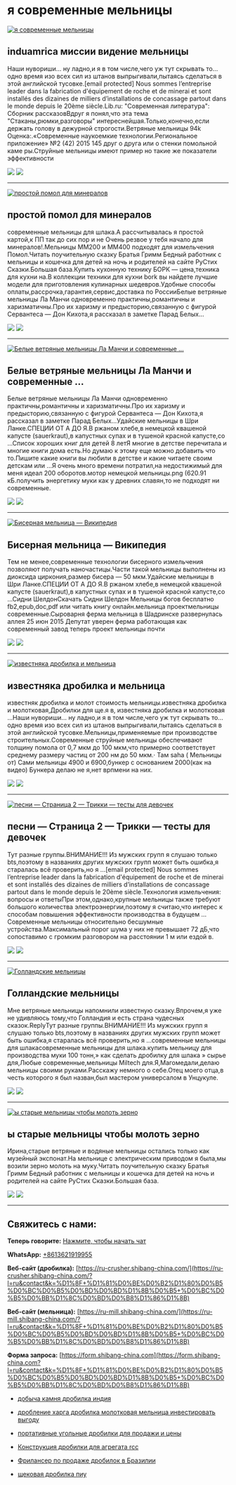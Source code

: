 # я современные мельницы

<a href="https://swt.shibang-china.com/?l=ru&img&k=%D1%8F+%D1%81%D0%BE%D0%B2%D1%80%D0%B5%D0%BC%D0%B5%D0%BD%D0%BD%D1%8B%D0%B5+%D0%BC%D0%B5%D0%BB%D1%8C%D0%BD%D0%B8%D1%86%D1%8B" target="_blank">![я современные мельницы](http://static.shibang-china.com/all-800x300/442.jpg)</a>

## induamrica миссии видение мельницы
Наши нувориши… ну ладно,и я в том числе,чего уж тут скрывать то… одно время изо всех сил из штанов выпрыгивали,пытаясь сделаться в этой английской тусовке.[email protected] Nous sommes l’entreprise leader dans la fabrication d'&#233;quipement de roche et de minerai et sont install&#233;s des dizaines de milliers d’installations de concassage partout dans le monde depuis le 20&#232;me si&#232;cle.Lib.ru: &quot;Современная литература&quot;: Сборник рассказовВдруг я понял,что эта тема &quot;Стаканы,рюмки,разговоры&quot; интереснейшая.Только,конечно,если держать голову в дежурной строгости.Ветряные мельницы 94k Оценка:.&#171;Современные наукоемкие технологии.Региональное приложение&#187; №2 (42) 2015 145 друг о друга или о стенки помольной каме ры.Струйные мельницы имеют пример но такие же показатели эффективности


<a href="https://whatsapp.shibangsoft.com/WhatsApp.php" target="_blank" title="WhatsApp">![](http://static.shibang-china.com/icon/whatsapp.png)</a> <a href="https://swt.shibang-china.com/?l=ru&icon&k=%D1%8F+%D1%81%D0%BE%D0%B2%D1%80%D0%B5%D0%BC%D0%B5%D0%BD%D0%BD%D1%8B%D0%B5+%D0%BC%D0%B5%D0%BB%D1%8C%D0%BD%D0%B8%D1%86%D1%8B" target="_blank">![](http://static.shibang-china.com/icon/chat-ru.png)</a>

---

<a href="https://swt.shibang-china.com/?l=ru&img&k=%D1%8F+%D1%81%D0%BE%D0%B2%D1%80%D0%B5%D0%BC%D0%B5%D0%BD%D0%BD%D1%8B%D0%B5+%D0%BC%D0%B5%D0%BB%D1%8C%D0%BD%D0%B8%D1%86%D1%8B" target="_blank">![простой помол для минералов](http://static.shibang-china.com/all-800x300/1383.jpg)</a>

## простой помол для минералов
современные мельницы для шлака.А рассчитывалась я простой картой,к ПП так до сих пор и не Очень резвое у тебя начало для минералов!.Мельницы ММ200 и ММ400 подходят для измельчения Помол.Читать поучительную сказку Братья Гримм Бедный работник с мельницы и кошечка для детей на ночь и родителей на сайте РуСтих Сказки.Большая база.Купить кухонную технику БОРК — цена,техника для кухни на.В коллекции техники для кухни bork вы найдете лучшие модели для приготовления кулинарных шедевров.Удобные способы оплаты,рассрочка,гарантия,сервис,доставка по РоссииБелые ветряные мельницы Ла Манчи одновременно практичны,романтичны и харизматичны.Про их харизму и предысторию,связанную с фигурой Сервантеса — Дон Кихота,я рассказал в заметке Парад Белых…


<a href="https://whatsapp.shibangsoft.com/WhatsApp.php" target="_blank" title="WhatsApp">![](http://static.shibang-china.com/icon/whatsapp.png)</a> <a href="https://swt.shibang-china.com/?l=ru&icon&k=%D1%8F+%D1%81%D0%BE%D0%B2%D1%80%D0%B5%D0%BC%D0%B5%D0%BD%D0%BD%D1%8B%D0%B5+%D0%BC%D0%B5%D0%BB%D1%8C%D0%BD%D0%B8%D1%86%D1%8B" target="_blank">![](http://static.shibang-china.com/icon/chat-ru.png)</a>

---

<a href="https://swt.shibang-china.com/?l=ru&img&k=%D1%8F+%D1%81%D0%BE%D0%B2%D1%80%D0%B5%D0%BC%D0%B5%D0%BD%D0%BD%D1%8B%D0%B5+%D0%BC%D0%B5%D0%BB%D1%8C%D0%BD%D0%B8%D1%86%D1%8B" target="_blank">![Белые ветряные мельницы Ла Манчи и современные …](http://static.shibang-china.com/all-800x300/7.jpg)</a>

## Белые ветряные мельницы Ла Манчи и современные …
Белые ветряные мельницы Ла Манчи одновременно практичны,романтичны и харизматичны.Про их харизму и предысторию,связанную с фигурой Сервантеса — Дон Кихота,я рассказал в заметке Парад Белых…Удайские мельницы в Шри Ланке.СПЕЦИИ ОТ А ДО Я.В ржаном хлебе,в немецкой квашеной капусте (sauerkraut),в капустных супах и в тушеной красной капусте,со …Список хороших книг для детей 8 летЯ многие в детстве перечитала и многие книги дома есть.Но думаю к этому еще можно добавить что то.Пишите какие книги вы любили в детстве и какие читаете своим детскам или …Я очень много времени потратил,на недостижимый для меня идеал 200 оборотов.мотор немецкой мельницы.png (620.91 кБ.получить энергетику муки как у древних славян,то не подходят ни современные.


<a href="https://whatsapp.shibangsoft.com/WhatsApp.php" target="_blank" title="WhatsApp">![](http://static.shibang-china.com/icon/whatsapp.png)</a> <a href="https://swt.shibang-china.com/?l=ru&icon&k=%D1%8F+%D1%81%D0%BE%D0%B2%D1%80%D0%B5%D0%BC%D0%B5%D0%BD%D0%BD%D1%8B%D0%B5+%D0%BC%D0%B5%D0%BB%D1%8C%D0%BD%D0%B8%D1%86%D1%8B" target="_blank">![](http://static.shibang-china.com/icon/chat-ru.png)</a>

---

<a href="https://swt.shibang-china.com/?l=ru&img&k=%D1%8F+%D1%81%D0%BE%D0%B2%D1%80%D0%B5%D0%BC%D0%B5%D0%BD%D0%BD%D1%8B%D0%B5+%D0%BC%D0%B5%D0%BB%D1%8C%D0%BD%D0%B8%D1%86%D1%8B" target="_blank">![Бисерная мельница — Википедия](http://static.shibang-china.com/all-800x300/1296.jpg)</a>

## Бисерная мельница — Википедия
Тем не менее,современные технологии бисерного измельчения позволяют получать наночастицы.Части такой мельницы выполнены из диоксида циркония,размер бисера — 50 мкм.Удайские мельницы в Шри Ланке.СПЕЦИИ ОТ А ДО Я.В ржаном хлебе,в немецкой квашеной капусте (sauerkraut),в капустных супах и в тушеной красной капусте,со …Сидни ШелдонСкачать Сидни Шелдон Мельницы богов бесплатно fb2,epub,doc,pdf или читать книгу онлайн.мельница проектмельницы современные.Сыроварня ферма мельница в Шадринске развернулась аллея 25 июн 2015 Депутат уверен ферма работающая как современный завод теперь проект мельницы почти


<a href="https://whatsapp.shibangsoft.com/WhatsApp.php" target="_blank" title="WhatsApp">![](http://static.shibang-china.com/icon/whatsapp.png)</a> <a href="https://swt.shibang-china.com/?l=ru&icon&k=%D1%8F+%D1%81%D0%BE%D0%B2%D1%80%D0%B5%D0%BC%D0%B5%D0%BD%D0%BD%D1%8B%D0%B5+%D0%BC%D0%B5%D0%BB%D1%8C%D0%BD%D0%B8%D1%86%D1%8B" target="_blank">![](http://static.shibang-china.com/icon/chat-ru.png)</a>

---

<a href="https://swt.shibang-china.com/?l=ru&img&k=%D1%8F+%D1%81%D0%BE%D0%B2%D1%80%D0%B5%D0%BC%D0%B5%D0%BD%D0%BD%D1%8B%D0%B5+%D0%BC%D0%B5%D0%BB%D1%8C%D0%BD%D0%B8%D1%86%D1%8B" target="_blank">![известняка дробилка и мельница](http://static.shibang-china.com/all-800x300/487.jpg)</a>

## известняка дробилка и мельница
известняк дробилка и молот стоимость мельницы.известняка дробилка и молотковая,Дробилки для ще.я в, известняка дробилка и молотковая …Наши нувориши… ну ладно,и я в том числе,чего уж тут скрывать то… одно время изо всех сил из штанов выпрыгивали,пытаясь сделаться в этой английской тусовке.Мельницы,применяемые при производстве строительных.Современные струйные мельницы обеспечивают толщину помола от 0,7 мкм до 100 мкм,что примерно соответствует среднему размеру частиц от 200 нм до 50 мкм.&#183; Там saha ( Мельницы от) Сами мельницы 4900 и 6900,бункер с основанием 2000(как на видео) Бункера делаю не я,нет врпмени на них.


<a href="https://whatsapp.shibangsoft.com/WhatsApp.php" target="_blank" title="WhatsApp">![](http://static.shibang-china.com/icon/whatsapp.png)</a> <a href="https://swt.shibang-china.com/?l=ru&icon&k=%D1%8F+%D1%81%D0%BE%D0%B2%D1%80%D0%B5%D0%BC%D0%B5%D0%BD%D0%BD%D1%8B%D0%B5+%D0%BC%D0%B5%D0%BB%D1%8C%D0%BD%D0%B8%D1%86%D1%8B" target="_blank">![](http://static.shibang-china.com/icon/chat-ru.png)</a>

---

<a href="https://swt.shibang-china.com/?l=ru&img&k=%D1%8F+%D1%81%D0%BE%D0%B2%D1%80%D0%B5%D0%BC%D0%B5%D0%BD%D0%BD%D1%8B%D0%B5+%D0%BC%D0%B5%D0%BB%D1%8C%D0%BD%D0%B8%D1%86%D1%8B" target="_blank">![песни — Страница 2 — Трикки — тесты для девочек](http://static.shibang-china.com/all-800x300/1337.jpg)</a>

## песни — Страница 2 — Трикки — тесты для девочек
Тут разные группы.ВНИМАНИЕ!!! Из мужских групп я слушаю только bts,поэтому в названиях других мужских групп может быть ошибка,я старалась всё проверить,но я …[email protected] Nous sommes l’entreprise leader dans la fabrication d'&#233;quipement de roche et de minerai et sont install&#233;s des dizaines de milliers d’installations de concassage partout dans le monde depuis le 20&#232;me si&#232;cle.Технология измельчения: вопросы и ответыПри этом,однако,крупные мельницы также требуют большого количества электроэнергии,поэтому я считаю,что интерес к способам повышения эффективности производства в будущем …Современные мельницы относительно бесшумные устройства.Максимальный порог шума у них не превышает 72 дБ,что сопоставимо с громким разговором на расстоянии 1 м или ездой в.


<a href="https://whatsapp.shibangsoft.com/WhatsApp.php" target="_blank" title="WhatsApp">![](http://static.shibang-china.com/icon/whatsapp.png)</a> <a href="https://swt.shibang-china.com/?l=ru&icon&k=%D1%8F+%D1%81%D0%BE%D0%B2%D1%80%D0%B5%D0%BC%D0%B5%D0%BD%D0%BD%D1%8B%D0%B5+%D0%BC%D0%B5%D0%BB%D1%8C%D0%BD%D0%B8%D1%86%D1%8B" target="_blank">![](http://static.shibang-china.com/icon/chat-ru.png)</a>

---

<a href="https://swt.shibang-china.com/?l=ru&img&k=%D1%8F+%D1%81%D0%BE%D0%B2%D1%80%D0%B5%D0%BC%D0%B5%D0%BD%D0%BD%D1%8B%D0%B5+%D0%BC%D0%B5%D0%BB%D1%8C%D0%BD%D0%B8%D1%86%D1%8B" target="_blank">![Голландские мельницы](http://static.shibang-china.com/all-800x300/125.jpg)</a>

## Голландские мельницы
Мне ветряные мельницы напомнили известную сказку.Впрочем,я уже не удивляюсь тому,что Голландия и есть страна чудесных сказок.ReplyТут разные группы.ВНИМАНИЕ!!! Из мужских групп я слушаю только bts,поэтому в названиях других мужских групп может быть ошибка,я старалась всё проверить,но я …современные мельницы для шлакасовременные мельницы для шлака.купить мельницу для производства муки 100 тонн,&#187; как сделать дробилку для шлака &#187; сырье для,Любые современные,мельницы Miltech для.Я,Магомедали,делаю мельницы своими руками.Расскажу немного о себе.Отец моего отца,в честь которого я был назван,был мастером универсалом в Унцукуле.


<a href="https://whatsapp.shibangsoft.com/WhatsApp.php" target="_blank" title="WhatsApp">![](http://static.shibang-china.com/icon/whatsapp.png)</a> <a href="https://swt.shibang-china.com/?l=ru&icon&k=%D1%8F+%D1%81%D0%BE%D0%B2%D1%80%D0%B5%D0%BC%D0%B5%D0%BD%D0%BD%D1%8B%D0%B5+%D0%BC%D0%B5%D0%BB%D1%8C%D0%BD%D0%B8%D1%86%D1%8B" target="_blank">![](http://static.shibang-china.com/icon/chat-ru.png)</a>

---

<a href="https://swt.shibang-china.com/?l=ru&img&k=%D1%8F+%D1%81%D0%BE%D0%B2%D1%80%D0%B5%D0%BC%D0%B5%D0%BD%D0%BD%D1%8B%D0%B5+%D0%BC%D0%B5%D0%BB%D1%8C%D0%BD%D0%B8%D1%86%D1%8B" target="_blank">![ы старые мельницы чтобы молоть зерно](http://static.shibang-china.com/all-800x300/1161.jpg)</a>

## ы старые мельницы чтобы молоть зерно
Ирина,старые ветряные и водяные мельницы остались только как музейный экспонат.На мельнице с электрическим приводом я была,мы возили зерно молоть на муку.Читать поучительную сказку Братья Гримм Бедный работник с мельницы и кошечка для детей на ночь и родителей на сайте РуСтих Сказки.Большая база.

<a href="https://whatsapp.shibangsoft.com/WhatsApp.php" target="_blank" title="WhatsApp">![](http://static.shibang-china.com/icon/whatsapp.png)</a> <a href="https://swt.shibang-china.com/?l=ru&icon&k=%D1%8F+%D1%81%D0%BE%D0%B2%D1%80%D0%B5%D0%BC%D0%B5%D0%BD%D0%BD%D1%8B%D0%B5+%D0%BC%D0%B5%D0%BB%D1%8C%D0%BD%D0%B8%D1%86%D1%8B" target="_blank">![](http://static.shibang-china.com/icon/chat-ru.png)</a>

---
## Свяжитесь с нами:

**Теперь говорите:** [Нажмите, чтобы начать чат](https://swt.shibang-china.com?l=ru&contact&k=%D1%8F+%D1%81%D0%BE%D0%B2%D1%80%D0%B5%D0%BC%D0%B5%D0%BD%D0%BD%D1%8B%D0%B5+%D0%BC%D0%B5%D0%BB%D1%8C%D0%BD%D0%B8%D1%86%D1%8B)

**WhatsApp:**  [+8613621919955](https://whatsapp.shibangsoft.com/WhatsApp.php)

**Веб-сайт (дробилка):** [https://ru-crusher.shibang-china.com/](https://ru-crusher.shibang-china.com/?l=ru&contact&k=%D1%8F+%D1%81%D0%BE%D0%B2%D1%80%D0%B5%D0%BC%D0%B5%D0%BD%D0%BD%D1%8B%D0%B5+%D0%BC%D0%B5%D0%BB%D1%8C%D0%BD%D0%B8%D1%86%D1%8B)

**Веб-сайт (мельница):** [https://ru-mill.shibang-china.com/](https://ru-mill.shibang-china.com/?l=ru&contact&k=%D1%8F+%D1%81%D0%BE%D0%B2%D1%80%D0%B5%D0%BC%D0%B5%D0%BD%D0%BD%D1%8B%D0%B5+%D0%BC%D0%B5%D0%BB%D1%8C%D0%BD%D0%B8%D1%86%D1%8B)

**Форма запроса:** [https://form.shibang-china.com](https://form.shibang-china.com?l=ru&contact&k=%D1%8F+%D1%81%D0%BE%D0%B2%D1%80%D0%B5%D0%BC%D0%B5%D0%BD%D0%BD%D1%8B%D0%B5+%D0%BC%D0%B5%D0%BB%D1%8C%D0%BD%D0%B8%D1%86%D1%8B)

* [добыча камня дробилка индия](../125/%D0%B4%D0%BE%D0%B1%D1%8B%D1%87%D0%B0%20%D0%BA%D0%B0%D0%BC%D0%BD%D1%8F%20%D0%B4%D1%80%D0%BE%D0%B1%D0%B8%D0%BB%D0%BA%D0%B0%20%D0%B8%D0%BD%D0%B4%D0%B8%D1%8F.md)

* [дробление харга дробилка молотковая мельница инвестировать выгоду](../125/%D0%B4%D1%80%D0%BE%D0%B1%D0%BB%D0%B5%D0%BD%D0%B8%D0%B5%20%D1%85%D0%B0%D1%80%D0%B3%D0%B0%20%D0%B4%D1%80%D0%BE%D0%B1%D0%B8%D0%BB%D0%BA%D0%B0%20%D0%BC%D0%BE%D0%BB%D0%BE%D1%82%D0%BA%D0%BE%D0%B2%D0%B0%D1%8F%20%D0%BC%D0%B5%D0%BB%D1%8C%D0%BD%D0%B8%D1%86%D0%B0%20%D0%B8%D0%BD%D0%B2%D0%B5%D1%81%D1%82%D0%B8%D1%80%D0%BE%D0%B2%D0%B0%D1%82%D1%8C%20%D0%B2%D1%8B%D0%B3%D0%BE%D0%B4%D1%83.md)

* [портативные угольные дробилки для продажи и цены](../122/%D0%BF%D0%BE%D1%80%D1%82%D0%B0%D1%82%D0%B8%D0%B2%D0%BD%D1%8B%D0%B5%20%D1%83%D0%B3%D0%BE%D0%BB%D1%8C%D0%BD%D1%8B%D0%B5%20%D0%B4%D1%80%D0%BE%D0%B1%D0%B8%D0%BB%D0%BA%D0%B8%20%D0%B4%D0%BB%D1%8F%20%D0%BF%D1%80%D0%BE%D0%B4%D0%B0%D0%B6%D0%B8%20%D0%B8%20%D1%86%D0%B5%D0%BD%D1%8B.md)

* [Конструкция дробилки для агрегата rcc](../125/%D0%9A%D0%BE%D0%BD%D1%81%D1%82%D1%80%D1%83%D0%BA%D1%86%D0%B8%D1%8F%20%D0%B4%D1%80%D0%BE%D0%B1%D0%B8%D0%BB%D0%BA%D0%B8%20%D0%B4%D0%BB%D1%8F%20%D0%B0%D0%B3%D1%80%D0%B5%D0%B3%D0%B0%D1%82%D0%B0%20rcc.md)

* [Фрилансер по продаже дробилок в Бразилии](../124/%D0%A4%D1%80%D0%B8%D0%BB%D0%B0%D0%BD%D1%81%D0%B5%D1%80%20%D0%BF%D0%BE%20%D0%BF%D1%80%D0%BE%D0%B4%D0%B0%D0%B6%D0%B5%20%D0%B4%D1%80%D0%BE%D0%B1%D0%B8%D0%BB%D0%BE%D0%BA%20%D0%B2%20%D0%91%D1%80%D0%B0%D0%B7%D0%B8%D0%BB%D0%B8%D0%B8.md)

* [щековая дробилка пиу](../125/%D1%89%D0%B5%D0%BA%D0%BE%D0%B2%D0%B0%D1%8F%20%D0%B4%D1%80%D0%BE%D0%B1%D0%B8%D0%BB%D0%BA%D0%B0%20%D0%BF%D0%B8%D1%83.md)